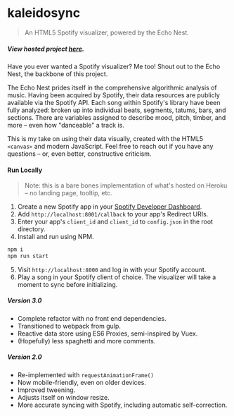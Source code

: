 # kaleidosync

> An HTML5 Spotify visualizer, powered by the Echo Nest.

##### View hosted project [here](https://kaleidosync.herokuapp.com/).

Have you ever wanted a Spotify visualizer? Me too! Shout out to the Echo Nest, the backbone of this project.

The Echo Nest prides itself in the comprehensive algorithmic analysis of music. Having been acquired by Spotify, their data resources are publicly available via the Spotify API. Each song within Spotify's library have been fully analyzed: broken up into individual beats, segments, tatums, bars, and sections. There are variables assigned to describe mood, pitch, timber, and more – even how "danceable" a track is.

This is my take on using their data visually, created with the HTML5 `<canvas>` and modern JavaScript. Feel free to reach out if you have any questions – or, even better, constructive criticism.

#### Run Locally

> Note: this is a bare bones implementation of what's hosted on Heroku – no landing page, tooltip, etc. 

1) Create a new Spotify app in your [Spotify Developer Dashboard](https://developer.spotify.com/dashboard/).
2) Add `http://localhost:8001/callback` to your app's Redirect URIs.
2) Enter your app's `client_id` and `client_id` to `config.json` in the root directory.
3) Install and run using NPM.

```bash
npm i
npm run start
```

5) Visit `http://localhost:8000` and log in with your Spotify account. 
6) Play a song in your Spotify client of choice. The visualizer will take a moment to sync before initializing.

##### Version 3.0

* Complete refactor with no front end dependencies.
* Transitioned to webpack from gulp. 
* Reactive data store using ES6 Proxies, semi-inspired by Vuex.
* (Hopefully) less spaghetti and more comments. 

##### Version 2.0

* Re-implemented with `requestAnimationFrame()` 
* Now mobile-friendly, even on older devices.
* Improved tweening.
* Adjusts itself on window resize.
* More accurate syncing with Spotify, including automatic self-correction.